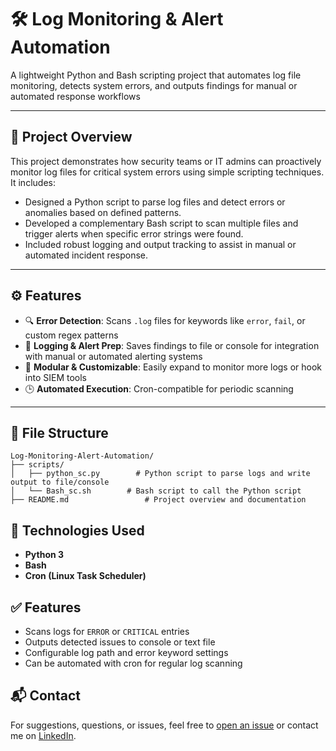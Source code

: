 # 🛠️ Log Monitoring & Alert Automation

A lightweight Python and Bash scripting project that automates log file monitoring, detects system errors, and outputs findings for manual or automated response workflows

---

## 📌 Project Overview

This project demonstrates how security teams or IT admins can proactively monitor log files for critical system errors using simple scripting techniques. It includes:

- Designed a Python script to parse log files and detect errors or anomalies based on defined patterns.
- Developed a complementary Bash script to scan multiple files and trigger alerts when specific error strings were found.
- Included robust logging and output tracking to assist in manual or automated incident response.

---

## ⚙️ Features

- 🔍 **Error Detection**: Scans `.log` files for keywords like `error`, `fail`, or custom regex patterns
- 📝 **Logging & Alert Prep**: Saves findings to file or console for integration with manual or automated alerting systems
- 🧩 **Modular & Customizable**: Easily expand to monitor more logs or hook into SIEM tools
- 🕒 **Automated Execution**: Cron-compatible for periodic scanning

---

## 📁 File Structure

```
Log-Monitoring-Alert-Automation/
├── scripts/
│   ├── python_sc.py        # Python script to parse logs and write output to file/console
│   └── Bash_sc.sh        # Bash script to call the Python script
├── README.md                 # Project overview and documentation
```

## 🐍 Technologies Used

- **Python 3**
- **Bash**
- **Cron (Linux Task Scheduler)**


## ✅ Features

- Scans logs for `ERROR` or `CRITICAL` entries
- Outputs detected issues to console or text file
- Configurable log path and error keyword settings
- Can be automated with cron for regular log scanning

## 📬 Contact

For suggestions, questions, or issues, feel free to [open an issue](https://github.com/your-username/log-monitoring/issues) or contact me on [LinkedIn](https://www.linkedin.com/in/your-link).
